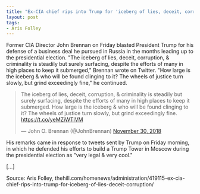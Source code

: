 ```yaml
---
title: "Ex-CIA chief rips into Trump for 'iceberg of lies, deceit, corruption, & criminality'"
layout: post
tags:
- Aris Folley
---
```


Former CIA Director John Brennan on Friday blasted President Trump for his defense of a business deal he pursued in Russia in the months leading up to the presidential election.
"The iceberg of lies, deceit, corruption, & criminality is steadily but surely surfacing, despite the efforts of many in high places to keep it submerged," Brennan wrote on Twitter.
"How large is the iceberg & who will be found clinging to it? The wheels of justice turn slowly, but grind exceedingly fine," he continued.

<blockquote class="twitter-tweet"><p lang="en" dir="ltr">The iceberg of lies, deceit, corruption, &amp; criminality is steadily but surely surfacing, despite the efforts of many in high places to keep it submerged. How large is the iceberg &amp; who will be found clinging to it? The wheels of justice turn slowly, but grind exceedingly fine. <a href="https://t.co/yeMZiWTlVM">https://t.co/yeMZiWTlVM</a></p>&mdash; John O. Brennan (@JohnBrennan) <a href="https://twitter.com/JohnBrennan/status/1068492587458277376?ref_src=twsrc%5Etfw">November 30, 2018</a></blockquote> <script async src="https://platform.twitter.com/widgets.js" charset="utf-8"></script>

His remarks came in response to tweets sent by Trump on Friday morning, in which he defended his efforts to build a Trump Tower in Moscow during the presidential election as "very legal & very cool."

\[...\]

Source: Aris Folley, thehill.com/homenews/administration/419115-ex-cia-chief-rips-into-trump-for-iceberg-of-lies-deceit-corruption/
